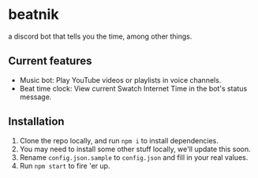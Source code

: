 # beatnik

a discord bot that tells you the time, among other things.

## Current features

- Music bot: Play YouTube videos or playlists in voice channels.
- Beat time clock: View current Swatch Internet Time in the bot's status message.

## Installation

1. Clone the repo locally, and run `npm i` to install dependencies.
2. You may need to install some other stuff locally, we'll update this soon.
3. Rename `config.json.sample` to `config.json` and fill in your real values.
4. Run `npm start` to fire 'er up.
